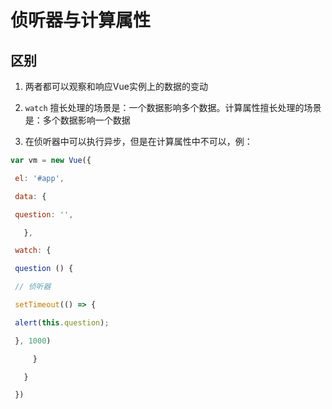 # 侦听器与计算属性

## 区别

1.  两者都可以观察和响应Vue实例上的数据的变动

2.  `watch` 擅长处理的场景是：一个数据影响多个数据。计算属性擅长处理的场景是：多个数据影响一个数据

3.  在侦听器中可以执行异步，但是在计算属性中不可以，例：

```javascript
var vm = new Vue({

 el: '#app',

 data: {

 question: '',

   },

 watch: {

 question () {

 // 侦听器

 setTimeout(() => {

 alert(this.question);

 }, 1000)

     }

   }

 })

```

